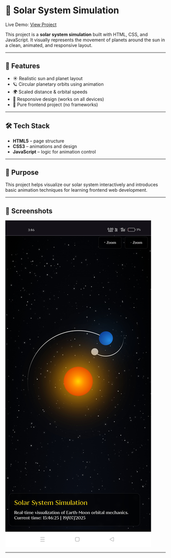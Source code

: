 # 🌌 Solar System Simulation

Live Demo: [ View Project](https://solar-system-henna-alpha.vercel.app)

This project is a **solar system simulation** built with HTML, CSS, and JavaScript. It visually represents the movement of planets around the sun in a clean, animated, and responsive layout.

---

## 🚀 Features

- ☀️ Realistic sun and planet layout
- 🪐 Circular planetary orbits using animation
- 🌍 Scaled distance & orbital speeds
- 📱 Responsive design (works on all devices)
- 🌙 Pure frontend project (no frameworks)

---

## 🛠️ Tech Stack

- **HTML5** – page structure
- **CSS3** – animations and design
- **JavaScript** – logic for animation control

---

## 🎯 Purpose

This project helps visualize our solar system interactively and introduces basic animation techniques for learning frontend web development.

---

## 📸 Screenshots

![Solar System Preview](image.jpg)

---
